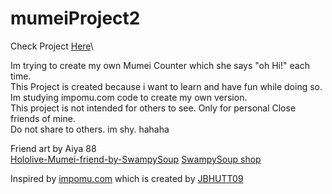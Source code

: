 # mumeiProject2

Check Project [Here](https://castillojuliusdave.github.io/mumeiProject/)\

Im trying to create my own Mumei Counter which she says "oh Hi!" each time.\
This Project is created because i want to learn and have fun while doing so.\
Im studying impomu.com code to create my own version.\
This project is not intended for others to see. Only for personal Close friends of mine.\
Do not share to others. im shy. hahaha

Friend art by Aiya 88\
[Hololive-Mumei-friend-by-SwampySoup](https://www.redbubble.com/i/photographic-print/Hololive-Mumei-friend-by-SwampySoup/87223807.6Q0TX)
[SwampySoup shop](https://www.redbubble.com/people/SwampySoup/shop)



Inspired by [impomu.com](https://impomu.com/) which is created by [JBHUTT09](https://twitter.com/JBHUTT09)
